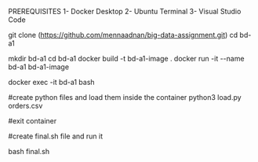 PREREQUISITES
1- Docker Desktop
2- Ubuntu Terminal
3- Visual Studio Code

git clone (https://github.com/mennaadnan/big-data-assignment.git)
cd bd-a1

mkdir bd-a1
cd bd-a1
docker build -t bd-a1-image .
docker run -it --name bd-a1 bd-a1-image

docker exec -it bd-a1 bash

#create python files and load them inside the container
python3 load.py orders.csv

#exit container

#create final.sh file and run it

bash final.sh
